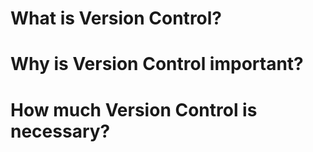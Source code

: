 # What is Version Control?
# Why is Version Control important?
# How much Version Control is necessary?